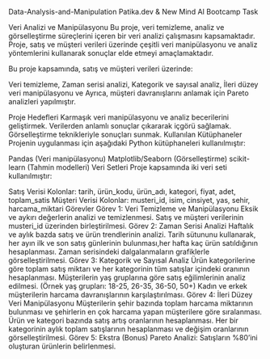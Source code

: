 Data-Analysis-and-Manipulation
Patika.dev & New Mind AI Bootcamp Task

Veri Analizi ve Manipülasyonu
Bu proje, veri temizleme, analiz ve görselleştirme süreçlerini içeren bir veri analizi çalışmasını kapsamaktadır. Proje, satış ve müşteri verileri üzerinde çeşitli veri manipülasyonu ve analiz yöntemlerini kullanarak sonuçlar elde etmeyi amaçlamaktadır.

Bu proje kapsamında, satış ve müşteri verileri üzerinde:

Veri temizleme,
Zaman serisi analizi,
Kategorik ve sayısal analiz,
İleri düzey veri manipülasyonu ve
Ayrıca, müşteri davranışlarını anlamak için Pareto analizleri yapılmıştır.

Proje Hedefleri
Karmaşık veri manipülasyonu ve analiz becerilerini geliştirmek.
Verilerden anlamlı sonuçlar çıkararak içgörü sağlamak.
Görselleştirme teknikleriyle sonuçları sunmak.
Kullanılan Kütüphaneler
Projenin uygulanması için aşağıdaki Python kütüphaneleri kullanılmıştır:

Pandas (Veri manipülasyonu)
Matplotlib/Seaborn (Görselleştirme)
scikit-learn (Tahmin modelleri)
Veri Setleri
Proje kapsamında iki veri seti kullanılmıştır:

Satış Verisi
Kolonlar: tarih, ürün_kodu, ürün_adı, kategori, fiyat, adet, toplam_satis
Müşteri Verisi
Kolonlar: musteri_id, isim, cinsiyet, yas, sehir, harcama_miktari
Görevler
Görev 1: Veri Temizleme ve Manipülasyonu
Eksik ve aykırı değerlerin analizi ve temizlenmesi.
Satış ve müşteri verilerinin musteri_id üzerinden birleştirilmesi.
Görev 2: Zaman Serisi Analizi
Haftalık ve aylık bazda satış ve ürün trendlerinin analizi.
Tarih sütununu kullanarak, her ayın ilk ve son satış günlerinin bulunması,her hafta kaç ürün satıldığının hesaplanması.
Zaman serisindeki dalgalanmaların grafiklerle görselleştirilmesi.
Görev 3: Kategorik ve Sayısal Analiz
Ürün kategorilerine göre toplam satış miktarı ve her kategorinin tüm satışlar içindeki oranının hesaplanması.
Müşterilerin yaş gruplarına göre satış eğilimlerinin analiz edilmesi. (Örnek yaş grupları: 18-25, 26-35, 36-50, 50+)
Kadın ve erkek müşterilerin harcama davranışlarının karşılaştırılması.
Görev 4: İleri Düzey Veri Manipülasyonu
Müşterilerin şehir bazında toplam harcama miktarının bulunması ve şehirlerin en çok harcama yapan müşterilere göre sıralanması.
Ürün ve kategori bazında satış artış oranlarının hesaplanması.
Her bir kategorinin aylık toplam satışlarının hesaplanması ve değişim oranlarının görselleştirilmesi.
Görev 5: Ekstra (Bonus)
Pareto Analizi: Satışların %80’ini oluşturan ürünlerin belirlenmesi.
